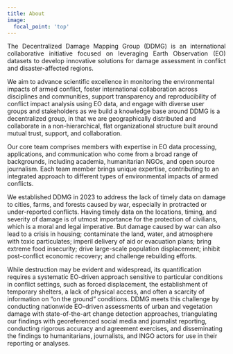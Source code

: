 ```yaml
---
title: About
image:
  focal_point: 'top'
---
```

<p style='text-align: justify;'>
The Decentralized Damage Mapping Group (DDMG) is an international collaborative initiative focused on leveraging Earth Observation (EO) datasets to develop innovative solutions for damage assessment in conflict and disaster-affected regions.

We aim to advance scientific excellence in monitoring the environmental impacts of armed conflict, foster international collaboration across disciplines and communities, support transparency and reproducibility of conflict impact analysis using EO data, and engage with diverse user groups and stakeholders as we build a knowledge base around DDMG is a decentralized group, in that we are geographically distributed and collaborate in a non-hierarchical, flat organizational structure built around mutual trust, support, and collaboration. 

Our core team comprises members with expertise in EO data processing, applications, and communication who come from a broad range of backgrounds, including academia, humanitarian NGOs, and open source journalism. Each team member brings unique expertise, contributing to an integrated approach to different types of environmental impacts of armed conflicts. 

We established DDMG in 2023 to address the lack of timely data on damage to cities, farms, and forests caused by war, especially in protracted or under-reported conflicts. Having timely data on the locations, timing, and severity of damage is of utmost importance for the protection of civilians, which is a moral and legal imperative. But damage caused by war can also lead to a crisis in housing; contaminate the land, water, and atmosphere with toxic particulates; imperil delivery of aid or evacuation plans; bring extreme food insecurity; drive large-scale population displacement; inhibit post-conflict economic recovery; and challenge rebuilding efforts.

While destruction may be evident and widespread, its quantification requires a systematic EO-driven approach sensitive to particular conditions in conflict settings, such as forced displacement, the establishment of temporary shelters, a lack of physical access, and often a scarcity of information on “on the ground” conditions. DDMG meets this challenge by conducting nationwide EO-driven assessments of urban and vegetation damage with state-of-the-art change detection approaches, triangulating our findings with georeferenced social media and journalist reporting, conducting rigorous accuracy and agreement exercises, and disseminating the findings to humanitarians, journalists, and INGO actors for use in their reporting or analyses. 

</p>

<!--more-->
